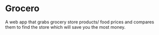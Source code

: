 # Grocero
A web app that grabs grocery store products/ food prices and compares them to find the store which will save you the most money.
